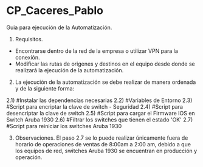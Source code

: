 # CP_Caceres_Pablo
Guia para ejecución de la Automatización.

1) Requisitos.
+ Encontrarse dentro de la red de la empresa o utilizar VPN para la conexión.
+ Modificar las rutas de origenes y destinos en el equipo desde donde se realizará la ejecución de la automatización.

2) La ejecución de la automatización se debe realizar de manera ordenada y de la siguiente forma:

2.1) #Instalar las dependencias necesarias
2.2) #Variables de Entorno
2.3) #Script para encriptar la clave de switch - Seguridad
2.4) #Script para desencriptar la clave de switch
2.5) #Script para cargar el Firmware IOS en Switch Aruba 1930
2.6) #Filtrar los switches que tienen el estado 'OK'
2.7) #Script para reiniciar los switches Aruba 1930

3) Observaciones.
El paso 2.7 se lo puede realizar únicamente fuera de horario de operaciones de ventas de 8:00am a 2:00 am, debido a que los equipos de red, switches Aruba 1930 se encuentran en producción y operación.